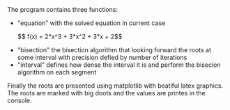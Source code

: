 <!DOCTYPE html>
<html>
<head>
  <meta charset="utf-8">
  <meta name="viewport" content="width=device-width">

</head>
<body>
 The program contains three functions: <br>
  
<ul>
  <li>"equation" with the solved equation in current case </li>
  <p>
  $$ f(x) = 2*x^3 + 3*x^2 + 3*x + 2$$
</p>
  <li>"bisection" the bisection algorithm that looking forward the roots at some interval with precision defied by number of iterations</li>
  <li>"interval" defines how dense the interval it is and perform the bisecion algorithm on each segment</li>
</ul>
Finally the roots are presented using matplotlib with beatiful latex graphics. The roots are marked with big doots and the values are printes in the console.
</body>
</html>
